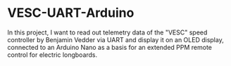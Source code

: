 # VESC-UART-Arduino
In this project, I want to read out telemetry data of the "VESC" speed controller by Benjamin Vedder via UART and display it on an OLED display, connected to an Arduino Nano as a basis for an extended PPM remote control for electric longboards.
